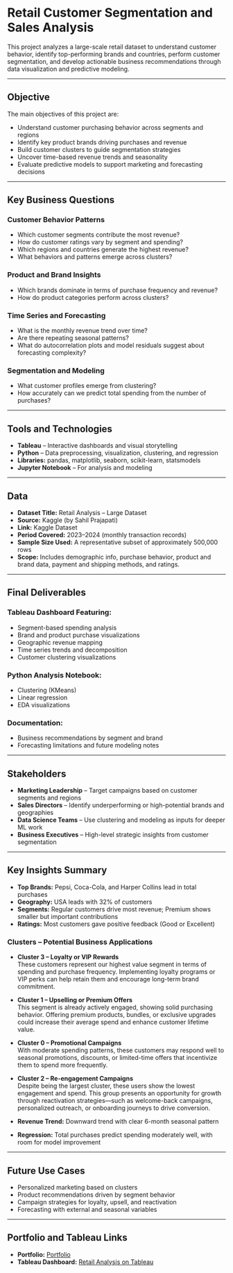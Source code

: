 # Retail Customer Segmentation and Sales Analysis

This project analyzes a large-scale retail dataset to understand customer behavior, identify top-performing brands and countries, perform customer segmentation, and develop actionable business recommendations through data visualization and predictive modeling.

---

## Objective

The main objectives of this project are:

- Understand customer purchasing behavior across segments and regions  
- Identify key product brands driving purchases and revenue  
- Build customer clusters to guide segmentation strategies  
- Uncover time-based revenue trends and seasonality  
- Evaluate predictive models to support marketing and forecasting decisions  

---

## Key Business Questions

### Customer Behavior Patterns

- Which customer segments contribute the most revenue?  
- How do customer ratings vary by segment and spending?  
- Which regions and countries generate the highest revenue?  
- What behaviors and patterns emerge across clusters?

### Product and Brand Insights

- Which brands dominate in terms of purchase frequency and revenue?  
- How do product categories perform across clusters?

### Time Series and Forecasting

- What is the monthly revenue trend over time?  
- Are there repeating seasonal patterns?  
- What do autocorrelation plots and model residuals suggest about forecasting complexity?

### Segmentation and Modeling

- What customer profiles emerge from clustering?  
- How accurately can we predict total spending from the number of purchases?

---

## Tools and Technologies

- **Tableau** – Interactive dashboards and visual storytelling  
- **Python** – Data preprocessing, visualization, clustering, and regression  
- **Libraries:** pandas, matplotlib, seaborn, scikit-learn, statsmodels  
- **Jupyter Notebook** – For analysis and modeling  

---

## Data

- **Dataset Title:** Retail Analysis – Large Dataset  
- **Source:** Kaggle (by Sahil Prajapati)  
- **Link:** Kaggle Dataset  
- **Period Covered:** 2023–2024 (monthly transaction records)  
- **Sample Size Used:** A representative subset of approximately 500,000 rows  
- **Scope:** Includes demographic info, purchase behavior, product and brand data, payment and shipping methods, and ratings.

---

## Final Deliverables

### Tableau Dashboard Featuring:

- Segment-based spending analysis  
- Brand and product purchase visualizations  
- Geographic revenue mapping  
- Time series trends and decomposition  
- Customer clustering visualizations  

### Python Analysis Notebook:

- Clustering (KMeans)  
- Linear regression  
- EDA visualizations  

### Documentation:

- Business recommendations by segment and brand  
- Forecasting limitations and future modeling notes  

---

## Stakeholders

- **Marketing Leadership** – Target campaigns based on customer segments and regions  
- **Sales Directors** – Identify underperforming or high-potential brands and geographies  
- **Data Science Teams** – Use clustering and modeling as inputs for deeper ML work  
- **Business Executives** – High-level strategic insights from customer segmentation  

---

## Key Insights Summary

- **Top Brands:** Pepsi, Coca-Cola, and Harper Collins lead in total purchases  
- **Geography:** USA leads with 32% of customers  
- **Segments:** Regular customers drive most revenue; Premium shows smaller but important contributions  
- **Ratings:** Most customers gave positive feedback (Good or Excellent)  

### Clusters – Potential Business Applications

- **Cluster 3 – Loyalty or VIP Rewards**  
  These customers represent our highest value segment in terms of spending and purchase frequency. Implementing loyalty programs or VIP perks can help retain them and encourage long-term brand commitment.

- **Cluster 1 – Upselling or Premium Offers**  
  This segment is already actively engaged, showing solid purchasing behavior. Offering premium products, bundles, or exclusive upgrades could increase their average spend and enhance customer lifetime value.

- **Cluster 0 – Promotional Campaigns**  
  With moderate spending patterns, these customers may respond well to seasonal promotions, discounts, or limited-time offers that incentivize them to spend more frequently.

- **Cluster 2 – Re-engagement Campaigns**  
  Despite being the largest cluster, these users show the lowest engagement and spend. This group presents an opportunity for growth through reactivation strategies—such as welcome-back campaigns, personalized outreach, or onboarding journeys to drive conversion.

- **Revenue Trend:** Downward trend with clear 6-month seasonal pattern  
- **Regression:** Total purchases predict spending moderately well, with room for model improvement  

---

## Future Use Cases

- Personalized marketing based on clusters  
- Product recommendations driven by segment behavior  
- Campaign strategies for loyalty, upsell, and reactivation  
- Forecasting with external and seasonal variables  

---

## Portfolio and Tableau Links

- **Portfolio:** [Portfolio](https://drive.google.com/file/d/1SwVTvJQ05PlFbTu70twsX9r4Buzqthqt/view?usp=drive_link) 
- **Tableau Dashboard:** [Retail Analysis on Tableau](https://public.tableau.com/views/Achievement6_RetailAnalysis/Story1?:language=en-US&:sid=&:redirect=auth&publish=yes&showOnboarding=true&:display_count=n&:origin=viz_share_link)

